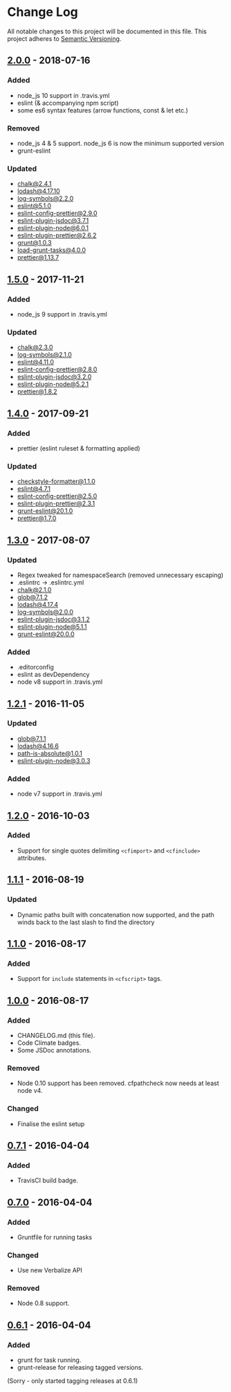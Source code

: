 # Change Log
All notable changes to this project will be documented in this file.
This project adheres to [Semantic Versioning](http://semver.org/).

## [2.0.0] - 2018-07-16
### Added
- node_js 10 support in .travis.yml
- eslint (& accompanying npm script)
- some es6 syntax features (arrow functions, const & let etc.)

### Removed
- node_js 4 & 5 support. node_js 6 is now the minimum supported version
- grunt-eslint

### Updated
- chalk@2.4.1
- lodash@4.17.10
- log-symbols@2.2.0
- eslint@5.1.0
- eslint-config-prettier@2.9.0
- eslint-plugin-jsdoc@3.7.1
- eslint-plugin-node@6.0.1
- eslint-plugin-prettier@2.6.2
- grunt@1.0.3
- load-grunt-tasks@4.0.0
- prettier@1.13.7

## [1.5.0] - 2017-11-21
### Added
- node_js 9 support in .travis.yml

### Updated
- chalk@2.3.0
- log-symbols@2.1.0
- eslint@4.11.0
- eslint-config-prettier@2.8.0
- eslint-plugin-jsdoc@3.2.0
- eslint-plugin-node@5.2.1
- prettier@1.8.2

## [1.4.0] - 2017-09-21
### Added
- prettier (eslint ruleset & formatting applied)

### Updated
- checkstyle-formatter@1.1.0
- eslint@4.7.1
- eslint-config-prettier@2.5.0
- eslint-plugin-prettier@2.3.1
- grunt-eslint@20.1.0
- prettier@1.7.0

## [1.3.0] - 2017-08-07
### Updated
- Regex tweaked for namespaceSearch (removed unnecessary escaping)
- .eslintrc -> .eslintrc.yml
- chalk@2.1.0
- glob@7.1.2
- lodash@4.17.4
- log-symbols@2.0.0
- eslint-plugin-jsdoc@3.1.2
- eslint-plugin-node@5.1.1
- grunt-eslint@20.0.0

### Added
- .editorconfig
- eslint as devDependency
- node v8 support in .travis.yml

## [1.2.1] - 2016-11-05
### Updated
- glob@7.1.1
- lodash@4.16.6
- path-is-absolute@1.0.1
- eslint-plugin-node@3.0.3

### Added
- node v7 support in .travis.yml

## [1.2.0] - 2016-10-03
### Added
- Support for single quotes delimiting `<cfimport>` and `<cfinclude>` attributes.

## [1.1.1] - 2016-08-19
### Updated
- Dynamic paths built with concatenation now supported, and the path winds back to the last slash to find the directory

## [1.1.0] - 2016-08-17
### Added
- Support for `include` statements in `<cfscript>` tags.


## [1.0.0] - 2016-08-17
### Added
- CHANGELOG.md (this file).
- Code Climate badges.
- Some JSDoc annotations.

### Removed
- Node 0.10 support has been removed. cfpathcheck now needs at least node v4.

### Changed
- Finalise the eslint setup

## [0.7.1] - 2016-04-04
### Added
- TravisCI build badge.

## [0.7.0] - 2016-04-04
### Added
- Gruntfile for running tasks

### Changed
- Use new Verbalize API

### Removed
- Node 0.8 support.

## [0.6.1] - 2016-04-04
### Added

- grunt for task running.
- grunt-release for releasing tagged versions.

[2.0.0]: https://github.com/timbeadle/cfpathcheck/compare/1.5.0...2.0.0
[1.5.0]: https://github.com/timbeadle/cfpathcheck/compare/1.4.0...1.5.0
[1.4.0]: https://github.com/timbeadle/cfpathcheck/compare/1.3.0...1.4.0
[1.3.0]: https://github.com/timbeadle/cfpathcheck/compare/1.2.1...1.3.0
[1.2.1]: https://github.com/timbeadle/cfpathcheck/compare/1.2.0...1.2.1
[1.2.0]: https://github.com/timbeadle/cfpathcheck/compare/1.1.1...1.2.0
[1.1.1]: https://github.com/timbeadle/cfpathcheck/compare/1.1.0...1.1.1
[1.1.0]: https://github.com/timbeadle/cfpathcheck/compare/1.0.0...1.1.0
[1.0.0]: https://github.com/timbeadle/cfpathcheck/compare/0.7.1...1.0.0
[0.7.1]: https://github.com/timbeadle/cfpathcheck/compare/0.7.0...0.7.1
[0.7.0]: https://github.com/timbeadle/cfpathcheck/compare/0.6.1...0.7.0
[0.6.1]: https://github.com/timbeadle/cfpathcheck/commit/eb0693ee4e67dd1c03b47ec0b5a1c30f693750bd

(Sorry - only started tagging releases at 0.6.1)
